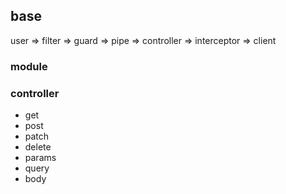 ## base 

user => filter => guard => pipe => controller => interceptor => client

### module

### controller

- get
- post
- patch
- delete
- params
- query
- body